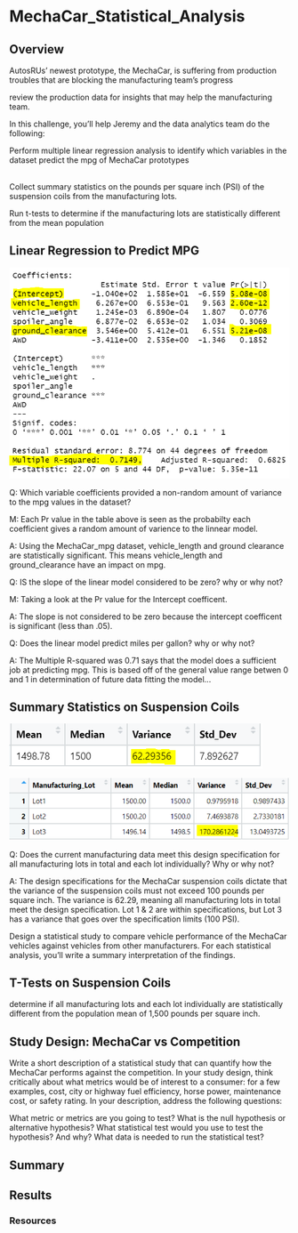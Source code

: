 # MechaCar_Statistical_Analysis

## Overview

AutosRUs’ newest prototype, the MechaCar, is suffering from production troubles that are blocking the manufacturing team’s progress

review the production data for insights that may help the manufacturing team.

In this challenge, you’ll help Jeremy and the data analytics team do the following:

Perform multiple linear regression analysis to identify which variables in the dataset predict the mpg of MechaCar prototypes

<br>
Collect summary statistics on the pounds per square inch (PSI) of the suspension coils from the manufacturing lots.

<br>

Run t-tests to determine if the manufacturing lots are statistically different from the mean population



## Linear Regression to Predict MPG



![Mecha Car Linear Summary](./Images/MechaCar_variables.PNG)

Q: Which variable coefficients provided a non-random amount of variance to the mpg values in the dataset?

M: Each Pr value in the table above is seen as the probabilty each coefficient gives a random amount of varience to the linnear model.  

A: Using the MechaCar_mpg dataset, vehicle_length and ground clearance are statistically significant. This means vehicle_length and ground_clearance have an impact on mpg.

Q: IS the slope of the linear model considered to be zero? why or why not?

M: Taking a look at the Pr value for the Intercept coefficent.  

A: The slope is not considered to be zero because the intercept coefficent is significant (less than .05). 

Q: Does the linear model predict miles per gallon? why or why not?

A: The Multiple R-squared was 0.71 says that the model does a sufficient job at predicting mpg. This is based off of the general value range betwen 0 and 1 in determination of future data fitting the model...


## Summary Statistics on Suspension Coils


![Coil PSI variance for all lots](./Images/total_summary_psi.PNG)

![Coil PSI Variance for Lots](./Images/lot_summary.PNG)

Q: Does the current manufacturing data meet this design specification for all manufacturing lots in total and each lot individually? Why or why not?

A: The design specifications for the MechaCar suspension coils dictate that the variance of the suspension coils must not exceed 100 pounds per square inch. The variance is 62.29, meaning all manufacturing lots in total meet the design specification. Lot 1 & 2 are within specifications, but Lot 3 has a variance that goes over the specification limits (100 PSI). 

Design a statistical study to compare vehicle performance of the MechaCar vehicles against vehicles from other manufacturers. For each statistical analysis, you’ll write a summary interpretation of the findings.

## T-Tests on Suspension Coils

determine if all manufacturing lots and each lot individually are statistically different from the population mean of 1,500 pounds per square inch.


## Study Design: MechaCar vs Competition

Write a short description of a statistical study that can quantify how the MechaCar performs against the competition. In your study design, think critically about what metrics would be of interest to a consumer: for a few examples, cost, city or highway fuel efficiency, horse power, maintenance cost, or safety rating.
In your description, address the following questions:

What metric or metrics are you going to test?
What is the null hypothesis or alternative hypothesis?
What statistical test would you use to test the hypothesis? And why?
What data is needed to run the statistical test?

## Summary 

## Results

### Resources

